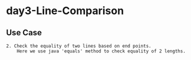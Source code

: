 # day3-Line-Comparison
## Use Case
    2. Check the equality of two lines based on end points.
        Here we use java 'equals' method to check equality of 2 lengths.